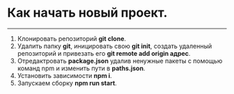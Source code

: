 # Как начать новый проект.
***

1. Клонировать репозиторий **git clone**.
2. Удалить папку **git**, иницировать свою **git init**, создать удаленный репозиторий и привезать его **git remote add origin адрес**.
3. Отредактровать **package.json** удалив ненужные пакеты с помощью команд npm и изменить пути в **paths.json**.
4. Установить зависимости **npm i**.
5. Запускаем сборку **npm run start**.